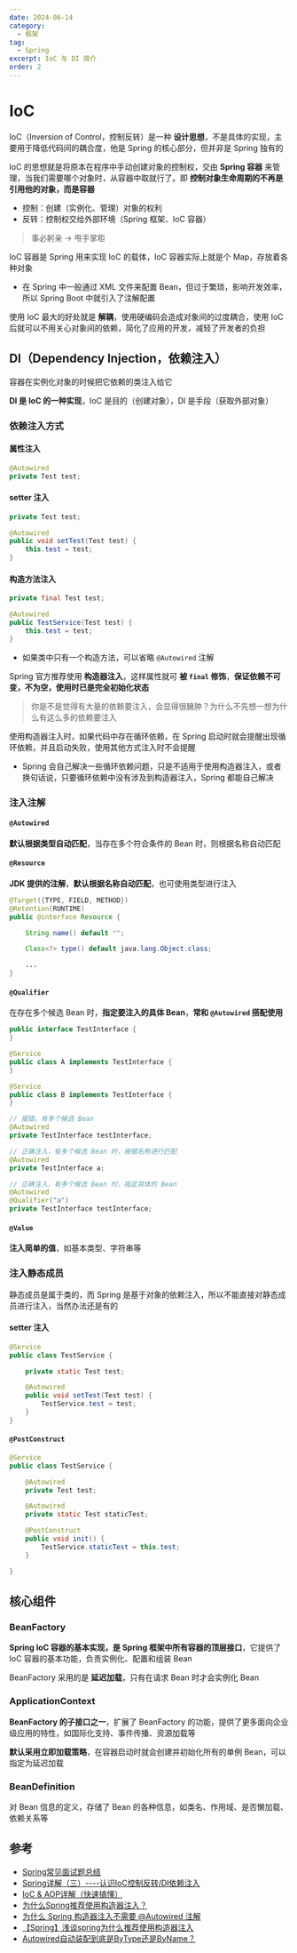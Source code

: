 ```yaml
---
date: 2024-06-14
category:
  - 框架
tag:
  - Spring
excerpt: IoC 与 DI 简介
order: 2
---
```


# IoC

IoC（Inversion of Control，控制反转）是一种 **设计思想**，不是具体的实现，主要用于降低代码间的耦合度，他是 Spring 的核心部分，但并非是 Spring 独有的

IoC 的思想就是将原本在程序中手动创建对象的控制权，交由 **Spring 容器** 来管理，当我们需要哪个对象时，从容器中取就行了。即 **控制对象生命周期的不再是引用他的对象，而是容器**

- 控制：创建（实例化、管理）对象的权利
- 反转：控制权交给外部环境（Spring 框架、IoC 容器）

> 事必躬亲 -> 甩手掌柜

IoC 容器是 Spring 用来实现 IoC 的载体，IoC 容器实际上就是个 Map，存放着各种对象

- 在 Spring 中一般通过 XML 文件来配置 Bean，但过于繁琐，影响开发效率，所以 Spring Boot 中就引入了注解配置

使用 IoC 最大的好处就是 **解耦**，使用硬编码会造成对象间的过度耦合，使用 IoC 后就可以不用关心对象间的依赖，简化了应用的开发，减轻了开发者的负担

## DI（Dependency Injection，依赖注入）

容器在实例化对象的时候把它依赖的类注入给它

**DI 是 IoC 的一种实现**，IoC 是目的（创建对象），DI 是手段（获取外部对象）

### 依赖注入方式

#### 属性注入

```java
@Autowired
private Test test;
```

#### setter 注入

```java
private Test test;

@Autowired
public void setTest(Test test) {
    this.test = test;
}
```

#### 构造方法注入

```java
private final Test test;

@Autowired
public TestService(Test test) {
    this.test = test;
}
```

- 如果类中只有一个构造方法，可以省略 `@Autowired` 注解

Spring 官方推荐使用 **构造器注入**，这样属性就可 **被 `final` 修饰**，**保证依赖不可变，不为空，使用时已是完全初始化状态**

> 你是不是觉得有大量的依赖要注入，会显得很臃肿？为什么不先想一想为什么有这么多的依赖要注入

使用构造器注入时，如果代码中存在循环依赖，在 Spring 启动时就会提醒出现循环依赖，并且启动失败，使用其他方式注入时不会提醒

- Spring 会自己解决一些循环依赖问题，只是不适用于使用构造器注入，或者换句话说，只要循环依赖中没有涉及到构造器注入，Spring 都能自己解决

### 注入注解

#### `@Autowired`

**默认根据类型自动匹配**，当存在多个符合条件的 Bean 时，则根据名称自动匹配

#### `@Resource`

**JDK 提供的注解**，**默认根据名称自动匹配**，也可使用类型进行注入

```java
@Target({TYPE, FIELD, METHOD})
@Retention(RUNTIME)
public @interface Resource {

    String name() default "";

    Class<?> type() default java.lang.Object.class;

    ...
}
```

#### `@Qualifier`

在存在多个候选 Bean 时，**指定要注入的具体 Bean**，**常和 `@Autowired` 搭配使用**

```java
public interface TestInterface {
}

@Service
public class A implements TestInterface {
}

@Service
public class B implements TestInterface {
}
```

```java
// 报错，有多个候选 Bean
@Autowired
private TestInterface testInterface;

// 正确注入，有多个候选 Bean 时，根据名称进行匹配
@Autowired
private TestInterface a;

// 正确注入，有多个候选 Bean 时，指定具体的 Bean
@Autowired
@Qualifier("a")
private TestInterface testInterface;
```

#### `@Value`

**注入简单的值**，如基本类型、字符串等

### 注入静态成员

静态成员是属于类的，而 Spring 是基于对象的依赖注入，所以不能直接对静态成员进行注入，当然办法还是有的

#### setter 注入

```java
@Service
public class TestService {

    private static Test test;

    @Autowired
    public void setTest(Test test) {
        TestService.test = test;
    }
}
```

#### `@PostConstruct`

```java
@Service
public class TestService {

    @Autowired
    private Test test;

    @Autowired
    private static Test staticTest;

    @PostConstruct
    public void init() {
        TestService.staticTest = this.test;
    }

}
```

## 核心组件

### BeanFactory

**Spring IoC 容器的基本实现，是 Spring 框架中所有容器的顶层接口**，它提供了 IoC 容器的基本功能，负责实例化、配置和组装 Bean

BeanFactory 采用的是 **延迟加载**，只有在请求 Bean 时才会实例化 Bean

### ApplicationContext

**BeanFactory 的子接口之一**，扩展了 BeanFactory 的功能，提供了更多面向企业级应用的特性，如国际化支持、事件传播、资源加载等

**默认采用立即加载策略**，在容器启动时就会创建并初始化所有的单例 Bean，可以指定为延迟加载

### BeanDefinition

对 Bean 信息的定义，存储了 Bean 的各种信息，如类名、作用域、是否懒加载、依赖关系等

## 参考

- [Spring常见面试题总结](https://javaguide.cn/system-design/framework/spring/spring-knowledge-and-questions-summary.html)
- [Spring详解（三）----认识IoC控制反转/DI依赖注入](https://www.cnblogs.com/tanghaorong/p/13364634.html)
- [IoC & AOP详解（快速搞懂）](https://javaguide.cn/system-design/framework/spring/ioc-and-aop.html)
- [为什么Spring推荐使用构造器注入？](https://www.cnblogs.com/WWWHHHJJJBlog/p/17896605.html)
- [为什么 Spring 构造器注入不需要 @Autowired 注解](https://www.cnblogs.com/changtong1819/p/15621965.html)
- [【Spring】浅谈spring为什么推荐使用构造器注入](https://www.cnblogs.com/joemsu/p/7688307.html)
- [Autowired自动装配到底是ByType还是ByName？](https://blog.csdn.net/m0_46472175/article/details/106770325)
